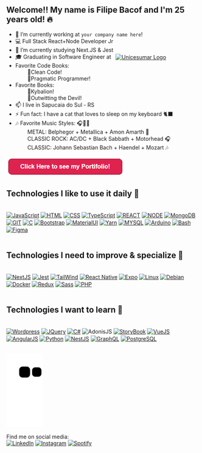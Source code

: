 ## Welcome!! My name is Filipe Bacof and I'm 25 years old! 🔥

- 🔭 I’m currently working at `your company name here`!
- 💻 Full Stack React+Node Developer Jr
- 🌱 I’m currently studying Next.JS & Jest
- 🎓 Graduating in Software Engineer at &nbsp;&nbsp;<a href="https://www.unicesumar.edu.br/home/" target="_blank"><img align="center" alt="Unicesumar Logo" height="30" src="https://www.unicesumar.edu.br/home/assets/img/logo.png" /></a>
- Favorite Code Books:<br/>&nbsp;&nbsp;&nbsp;&nbsp;&nbsp;&nbsp;&nbsp;&nbsp;📘Clean Code! <br/>&nbsp;&nbsp;&nbsp;&nbsp;&nbsp;&nbsp;&nbsp;&nbsp;📙Pragmatic Programmer!
- Favorite Books:<br/>&nbsp;&nbsp;&nbsp;&nbsp;&nbsp;&nbsp;&nbsp;&nbsp;📗Kybalion! <br/>&nbsp;&nbsp;&nbsp;&nbsp;&nbsp;&nbsp;&nbsp;&nbsp;📓Outwitting the Devil!
- 📫 I live in Sapucaia do Sul - RS
- ⚡ Fun fact: I have a cat that loves to sleep on my keyboard 🐈‍⬛
- 🎶 Favorite Music Styles: 🎧🍷🗿
<br/>&nbsp;&nbsp;&nbsp;&nbsp;&nbsp;&nbsp;&nbsp;&nbsp;METAL: Belphegor + Metallica + Amon Amarth 🤘
<br/>&nbsp;&nbsp;&nbsp;&nbsp;&nbsp;&nbsp;&nbsp;&nbsp;CLASSIC ROCK: AC/DC + Black Sabbath + Motorhead 🎧
<br/>&nbsp;&nbsp;&nbsp;&nbsp;&nbsp;&nbsp;&nbsp;&nbsp;CLASSIC: Johann Sebastian Bach + Haendel + Mozart 🎶

<a href="https://portifolio-filipe-bacof.vercel.app/" target="_blank"><img alt="JavaScript" src="https://raw.githubusercontent.com/Filipe-Bacof/Filipe-Bacof/main/button-see-portifolio.png" /></a>
<link rel="stylesheet" href="https://cdn.jsdelivr.net/gh/devicons/devicon@v2.15.1/devicon.min.css">

<div>
<h2>Technologies I like to use it daily 🔧</h2> <br />
  <a href="http://vanilla-js.com/" target="_blank"><img align="center" alt="JavaScript" height="30" width="40" src="https://cdn.jsdelivr.net/gh/devicons/devicon/icons/javascript/javascript-original.svg" /></a>
  <a href="https://websitedocaralho.com.br/" target="_blank"><img align="center" alt="HTML" height="30" width="40" src="https://cdn.jsdelivr.net/gh/devicons/devicon/icons/html5/html5-original.svg" /></a>
  <a href="https://flexboxfroggy.com/" target="_blank"><img align="center" alt="CSS" height="30" width="40" src="https://cdn.jsdelivr.net/gh/devicons/devicon/icons/css3/css3-original.svg" /></a>
  <a href="https://www.typescriptlang.org/" target="_blank"><img align="center" alt="TypeScript" height="30" width="40" src="https://cdn.jsdelivr.net/gh/devicons/devicon/icons/typescript/typescript-original.svg" /></a>
  <a href="https://pt-br.reactjs.org/" target="_blank"><img align="center" alt="REACT" height="30" width="40" src="https://cdn.jsdelivr.net/gh/devicons/devicon/icons/react/react-original.svg" /></a>
  <a href="https://nodejs.org/pt-br/" target="_blank"><img align="center" alt="NODE" height="30" width="40" src="https://cdn.jsdelivr.net/gh/devicons/devicon/icons/nodejs/nodejs-original.svg" /></a>
  <a href="https://www.mongodb.com/" target="_blank"><img align="center" alt="MongoDB" height="30" width="40" src="https://cdn.jsdelivr.net/gh/devicons/devicon/icons/mongodb/mongodb-original.svg" /></a>
  <a href="https://git-scm.com/" target="_blank"><img align="center" alt="GIT" height="30" width="40"
src="https://cdn.jsdelivr.net/gh/devicons/devicon/icons/git/git-original.svg" /></a>
  <a href="https://developerslife.tech/pt/wp-content/uploads/2014/05/raul.png" target="_blank"><img align="center" alt="C" height="30" width="40" src="https://cdn.jsdelivr.net/gh/devicons/devicon/icons/c/c-original.svg" /></a>
  <a href="https://getbootstrap.com/" target="_blank"><img align="center" alt="Bootstrap" height="30" width="40" src="https://cdn.jsdelivr.net/gh/devicons/devicon/icons/bootstrap/bootstrap-plain.svg" /></a>
  <a href="https://mui.com/" target="_blank"><img align="center" alt="MaterialUI" height="30" width="40" src="https://cdn.jsdelivr.net/gh/devicons/devicon/icons/materialui/materialui-original.svg" /></a>
  <a href="https://yarnpkg.com/" target="_blank"><img align="center" alt="Yarn" height="30" width="40" src="https://cdn.jsdelivr.net/gh/devicons/devicon/icons/yarn/yarn-original.svg" /></a>
  <a href="https://www.mysql.com/" target="_blank"><img align="center" alt="MYSQL" height="30" width="40" src="https://cdn.jsdelivr.net/gh/devicons/devicon/icons/mysql/mysql-original.svg" /></a>
  <a href="https://www.arduino.cc/" target="_blank"><img align="center" alt="Arduino" height="30" width="40" src="https://cdn.jsdelivr.net/gh/devicons/devicon/icons/arduino/arduino-original.svg" /></a>
  <a href="https://www.atlassian.com/br/git/tutorials/git-bash" target="_blank"><img align="center" alt="Bash" height="30" width="40" src="https://cdn.jsdelivr.net/gh/devicons/devicon/icons/bash/bash-original.svg" /></a>
  <a href="https://www.figma.com/" target="_blank"><img align="center" alt="Figma" height="30" width="40" src="https://cdn.jsdelivr.net/gh/devicons/devicon/icons/figma/figma-original.svg" /></a>
</div>
  <br/>
<div>
<h2>Technologies I need to improve & specialize 🔧</h2> <br />
  <a href="https://nextjs.org/" target="_blank"><img align="center" alt="NextJS" height="30" width="40" src="https://cdn.jsdelivr.net/gh/devicons/devicon/icons/nextjs/nextjs-original.svg" /></a>
  <a href="https://jestjs.io/pt-BR/" target="_blank"><img align="center" alt="Jest" height="30" width="40" src="https://cdn.jsdelivr.net/gh/devicons/devicon/icons/jest/jest-plain.svg" /></a>
  <a href="https://tailwindcss.com/" target="_blank"><img align="center" alt="TailWind" height="30" width="40" src="https://cdn.jsdelivr.net/gh/devicons/devicon/icons/tailwindcss/tailwindcss-plain.svg" /></a>
  <a href="https://reactnative.dev/" target="_blank"><img align="center" alt="React Native" height="30" width="40" src="https://cdn.jsdelivr.net/gh/devicons/devicon/icons/react/react-original.svg" /></a>
  <a href="https://expo.dev/" target="_blank"><img align="center" alt="Expo" height="30" width="40" src="https://www.svgviewer.dev/static-svgs/13890/expo-icon.svg" /></a>
  <a href="https://linuxmint.com/" target="_blank"><img align="center" alt="Linux" height="30" width="40" src="https://cdn.jsdelivr.net/gh/devicons/devicon/icons/linux/linux-original.svg" /></a>
  <a href="https://www.kali.org/" target="_blank"><img align="center" alt="Debian" height="30" width="40" src="https://cdn.jsdelivr.net/gh/devicons/devicon/icons/debian/debian-original.svg" /></a>
  <a href="https://www.docker.com/" target="_blank"><img align="center" alt="Docker" height="30" width="40" src="https://cdn.jsdelivr.net/gh/devicons/devicon/icons/docker/docker-original.svg" /></a>
  <a href="https://redux.js.org/" target="_blank"><img align="center" alt="Redux" height="30" width="40" src="https://cdn.jsdelivr.net/gh/devicons/devicon/icons/redux/redux-original.svg" /></a>
  <a href="https://sass-lang.com/" target="_blank"><img align="center" alt="Sass" height="30" width="40" src="https://cdn.jsdelivr.net/gh/devicons/devicon/icons/sass/sass-original.svg" /></a>
  <a href="https://www.php.net/" target="_blank"><img align="center" alt="PHP" height="30" width="40"
src="https://cdn.jsdelivr.net/gh/devicons/devicon/icons/php/php-original.svg" /></a>
</div>
  <br/>
<div>
<h2>Technologies I want to learn 🔧</h2> <br />
  <a href="https://wordpress.org/" target="_blank"><img align="center" alt="Wordpress" height="30" width="40"
src="https://cdn.jsdelivr.net/gh/devicons/devicon/icons/wordpress/wordpress-original.svg" /></a>
  <a href="https://jquery.com/" target="_blank"><img align="center" alt="JQuery" height="30" width="40"
src="https://cdn.jsdelivr.net/gh/devicons/devicon/icons/jquery/jquery-original.svg" /></a>
  <a href="https://learn.microsoft.com/pt-br/dotnet/csharp/" target="_blank"><img align="center" alt="C#" height="30" width="40"
src="https://cdn.jsdelivr.net/gh/devicons/devicon/icons/csharp/csharp-original.svg" /></a>
  <a https://adonisjs.com/" target="_blank"><img align="center" alt="AdonisJS" height="30" width="40"
src="https://cdn.jsdelivr.net/gh/devicons/devicon/icons/adonisjs/adonisjs-original.svg" /></a>
  <a href="https://storybook.js.org/" target="_blank"><img align="center" alt="StoryBook" height="30" width="40" src="https://cdn.jsdelivr.net/gh/devicons/devicon/icons/storybook/storybook-original.svg" /></a>
  <a href="https://vuejs.org/" target="_blank"><img align="center" alt="VueJS" height="30" width="40" src="https://cdn.jsdelivr.net/gh/devicons/devicon/icons/vuejs/vuejs-original-wordmark.svg" /></a>
  <a href="https://angularjs.org/" target="_blank"><img align="center" alt="AngularJS" height="30" width="40" src="https://cdn.jsdelivr.net/gh/devicons/devicon/icons/angularjs/angularjs-original.svg" /></a>
  <a href="https://www.python.org/" target="_blank"><img align="center" alt="Python" height="30" width="40" src="https://cdn.jsdelivr.net/gh/devicons/devicon/icons/python/python-original.svg" /></a>
  <a href="https://nestjs.com/" target="_blank"><img align="center" alt="NestJS" height="30" width="40" src="https://cdn.jsdelivr.net/gh/devicons/devicon/icons/nestjs/nestjs-plain.svg" /></a>
  <a href="https://graphql.org/" target="_blank"><img align="center" alt="GraphQL" height="30" width="40" src="https://cdn.jsdelivr.net/gh/devicons/devicon/icons/graphql/graphql-plain.svg" /></a>
  <a href="https://www.postgresql.org/" target="_blank"><img align="center" alt="PostgreSQL" height="30" width="40" src="https://cdn.jsdelivr.net/gh/devicons/devicon/icons/postgresql/postgresql-original.svg" /></a>
</div><br/>
  
![Snake animation](https://github.com/Filipe-Bacof/Filipe-Bacof/blob/output/github-contribution-grid-snake.svg)

Find me on social media: <br />
<a href="https://www.linkedin.com/in/filipe-bacof/" target="_blank"><img height="50px" width="50px" src="https://img.icons8.com/color/512/linkedin-circled--v1.png" alt="LinkedIn"></a>
<a href="https://www.instagram.com/filipe.bacof/" target="_blank"><img height="50px" width="50px" src="https://img.icons8.com/fluency/512/instagram-new.png" alt="Instagram"></a>
<a href="https://open.spotify.com/user/8k3a5mqfxtf78erfftdjjp03e" target="_blank"><img height="50px" width="50px" src="https://www.freepnglogos.com/uploads/spotify-logo-png/spotify-icon-green-logo-8.png" alt="Spotify"></a>
